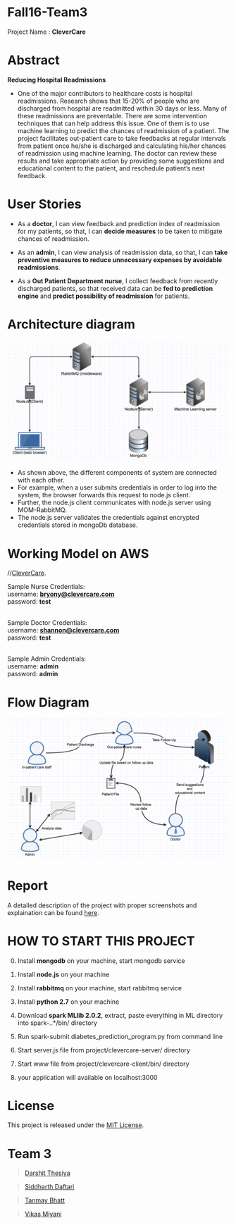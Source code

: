 Fall16-Team3
============

Project Name : <b>CleverCare</b>

Abstract
========
<b>Reducing Hospital Readmissions</b>
* One of the major contributors to healthcare costs is hospital readmissions. Research shows that 15-20% of people who are discharged from hospital are readmitted within 30 days or less. Many of these readmissions are preventable. There are some intervention techniques that can help address this issue. One of them is to use machine learning to predict the chances of readmission of a patient. The project facilitates out-patient care to take feedbacks at regular intervals from patient once he/she is discharged and calculating his/her chances of readmission using machine learning. The doctor can review these results and take appropriate action by providing some suggestions and educational content to the patient, and reschedule patient’s next feedback.


User Stories
============

* As a <b>doctor</b>, I can view feedback and prediction index of readmission for my patients,
  so that, I can <b>decide measures</b> to be taken to mitigate chances of readmission.

* As an <b>admin</b>, I can view analysis of readmission data,
  so that, I can <b>take preventive measures to reduce unnecessary expenses by avoidable readmissions</b>.

* As a <b>Out Patient Department nurse</b>, I collect feedback from recently discharged patients,
  so that received data can be <b>fed to prediction engine</b> and <b>predict possibility of readmission</b> for patients.
	

Architecture diagram
====================
![Architecture diagram](https://github.com/SJSU272Lab/CleverCare/blob/master/Artifacts/272_architecture_diagram.png)
	
* As shown above, the different components of system are connected with each other. 
* For example, when a user submits credentials in order to log into the system, the browser forwards this request to node.js client. 
* Further, the node.js client communicates with node.js server using MOM-RabbitMQ. 
* The node.js server validates the credentials against encrypted credentials stored in mongoDb database.

Working Model on AWS
====================

//[CleverCare](http://ec2-35-165-244-171.us-west-2.compute.amazonaws.com:3000/#/).

Sample Nurse Credentials:<br>
username: <b>bryony@clevercare.com</b><br>
password: <b>test</b><br><br>

Sample Doctor Credentials:<br>
username: <b>shannon@clevercare.com</b><br>
password: <b>test</b><br><br>

Sample Admin Credentials:<br>
username: <b>admin</b><br>
password: <b>admin</b>


Flow Diagram
============
![Flow Diagram](https://github.com/SJSU272Lab/CleverCare/blob/master/Artifacts/272_flow_diagram.png)	

Report
======
A detailed description of the project with proper screenshots and explaination can be found [here](https://github.com/SJSU272Lab/CleverCare/blob/master/Artifacts/CleverCare_team3_report_ieee_format.pdf).


HOW TO START THIS PROJECT
=========================
0. Install <b>mongodb</b> on your machine, start mongodb service

0. Install <b>node.js</b> on your machine

0. Install <b>rabbitmq</b> on your machine, start rabbitmq service

0. Install <b>python 2.7</b> on your machine

0. Download <b>spark MLlib 2.0.2</b>, extract, paste everything in ML directory into spark-*.*.*/bin/ directory

0. Run spark-submit diabetes_prediction_program.py from command line

0. Start server.js file from project/clevercare-server/ directory

0. Start www file from project/clevercare-client/bin/ directory

0. your application will available on localhost:3000

License
=======

This project is released under the [MIT License](https://github.com/SJSU272Lab/CleverCare/blob/master/LICENSE.txt).

Team 3
======

> [Darshit Thesiya](https://github.com/dthesiya)

> [Siddharth Daftari](https://github.com/siddharthrdaftari)

> [Tanmay Bhatt](https://github.com/Tanmayb7)

> [Vikas Miyani](https://github.com/vikasmiyani)
